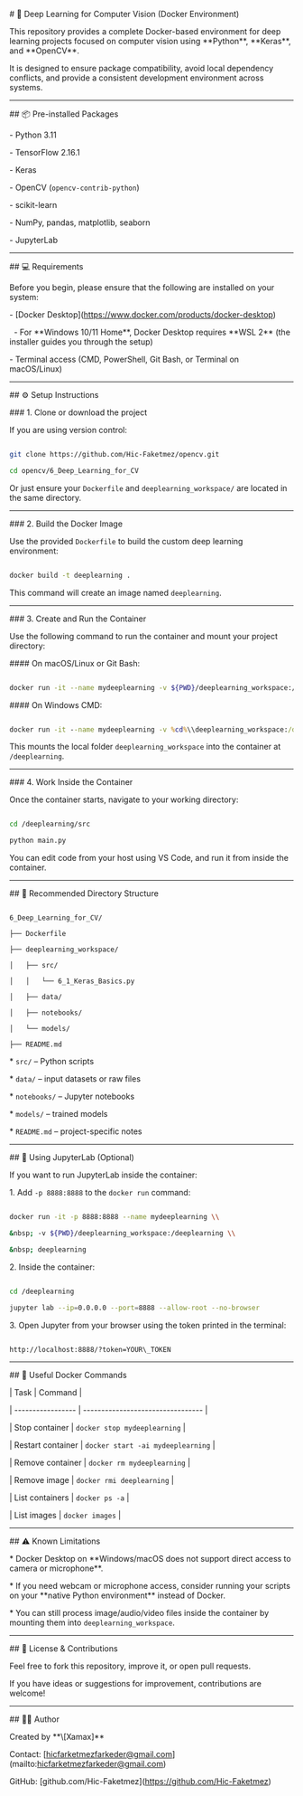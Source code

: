
\# 🧠 Deep Learning for Computer Vision (Docker Environment)


This repository provides a complete Docker-based environment for deep learning projects focused on computer vision using \*\*Python\*\*, \*\*Keras\*\*, and \*\*OpenCV\*\*.


It is designed to ensure package compatibility, avoid local dependency conflicts, and provide a consistent development environment across systems.

---

\## 📦 Pre-installed Packages

\- Python 3.11

\- TensorFlow 2.16.1

\- Keras

\- OpenCV (`opencv-contrib-python`)

\- scikit-learn

\- NumPy, pandas, matplotlib, seaborn

\- JupyterLab

---

\## 💻 Requirements

Before you begin, please ensure that the following are installed on your system:

\- \[Docker Desktop](https://www.docker.com/products/docker-desktop)

&nbsp; - For \*\*Windows 10/11 Home\*\*, Docker Desktop requires \*\*WSL 2\*\* (the installer guides you through the setup)

\- Terminal access (CMD, PowerShell, Git Bash, or Terminal on macOS/Linux)

---

\## ⚙️ Setup Instructions

\### 1. Clone or download the project

If you are using version control:

```bash

git clone https://github.com/Hic-Faketmez/opencv.git

cd opencv/6_Deep_Learning_for_CV

````

Or just ensure your `Dockerfile` and `deeplearning_workspace/` are located in the same directory.

---

\### 2. Build the Docker Image


Use the provided `Dockerfile` to build the custom deep learning environment:


```bash

docker build -t deeplearning .

```

This command will create an image named `deeplearning`.

---

\### 3. Create and Run the Container

Use the following command to run the container and mount your project directory:

\#### On macOS/Linux or Git Bash:

```bash

docker run -it --name mydeeplearning -v ${PWD}/deeplearning_workspace:/deeplearning deeplearning

```

\#### On Windows CMD:

```cmd

docker run -it --name mydeeplearning -v %cd%\\deeplearning_workspace:/deeplearning deeplearning

```

This mounts the local folder `deeplearning_workspace` into the container at `/deeplearning`.

---

\### 4. Work Inside the Container

Once the container starts, navigate to your working directory:

```bash

cd /deeplearning/src

python main.py

```

You can edit code from your host using VS Code, and run it from inside the container.

---

\## 📁 Recommended Directory Structure

```

6_Deep_Learning_for_CV/

├── Dockerfile

├── deeplearning_workspace/

│   ├── src/

│   │   └── 6_1_Keras_Basics.py

│   ├── data/

│   ├── notebooks/

│   └── models/

├── README.md

```

\* `src/` – Python scripts

\* `data/` – input datasets or raw files

\* `notebooks/` – Jupyter notebooks

\* `models/` – trained models

\* `README.md` – project-specific notes

---

\## 🧪 Using JupyterLab (Optional)

If you want to run JupyterLab inside the container:

1\. Add `-p 8888:8888` to the `docker run` command:

```bash

docker run -it -p 8888:8888 --name mydeeplearning \\

&nbsp; -v ${PWD}/deeplearning_workspace:/deeplearning \\

&nbsp; deeplearning

```

2\. Inside the container:

```bash

cd /deeplearning

jupyter lab --ip=0.0.0.0 --port=8888 --allow-root --no-browser

```

3\. Open Jupyter from your browser using the token printed in the terminal:

```

http://localhost:8888/?token=YOUR\_TOKEN

```

---

\## 🔧 Useful Docker Commands

| Task              | Command                           |

| ----------------- | --------------------------------- |

| Stop container    | `docker stop mydeeplearning`      |

| Restart container | `docker start -ai mydeeplearning` |

| Remove container  | `docker rm mydeeplearning`        |

| Remove image      | `docker rmi deeplearning`         |

| List containers   | `docker ps -a`                    |

| List images       | `docker images`                   |

---

\## ⚠️ Known Limitations

\* Docker Desktop on \*\*Windows/macOS does not support direct access to camera or microphone\*\*.

\* If you need webcam or microphone access, consider running your scripts on your \*\*native Python environment\*\* instead of Docker.

\* You can still process image/audio/video files inside the container by mounting them into `deeplearning_workspace`.

---

\## 📝 License \& Contributions

Feel free to fork this repository, improve it, or open pull requests.

If you have ideas or suggestions for improvement, contributions are welcome!

---

\## 🙋‍♂️ Author

Created by \*\*\\\[Xamax]\*\*

Contact: \[hicfarketmezfarkeder@gmail.com](mailto:hicfarketmezfarkeder@gmail.com)

GitHub: \[github.com/Hic-Faketmez](https://github.com/Hic-Faketmez)

```
